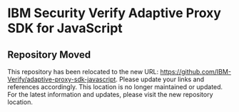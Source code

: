 # IBM Security Verify Adaptive Proxy SDK for JavaScript

## Repository Moved
This repository has been relocated to the new URL: https://github.com/IBM-Verify/adaptive-proxy-sdk-javascript. Please update your links and references accordingly. This location is no longer maintained or updated. For the latest information and updates, please visit the new repository location.

